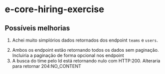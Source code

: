 # e-core-hiring-exercise

## Possíveis melhorias

1. Achei muito simplórios dados retornados dos endpoint `teams` e `users`.
 <!-- 1. No endpoint users o que eu faria
    1. O `displayName` parece ser um username que o usuário usa pra fazer login. Trocaria o nome dessa propriedade para `username`;
    2. Incluiria o atributo `name` que seria o nome completo real do usuário, ex "Fulano de Tal";
    3. Caso fosse necessário exibir um nome curto, ex "Fulano", incluiria um atributo `shortName` ou `firstName`;
 2. No endpoint teams o que eu faria
    1. Dentro de cada time Incluiria uma lista  -->
2. Ambos os endpoint estão retornando todos os dados sem paginação. Incluiria a paginação de forma opcional nos endpoint
3. A busca do time pelo Id está retornando nulo com HTTP:200. Alteraria para retornar 204:NO_CONTENT
